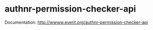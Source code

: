 # authnr-permission-checker-api

Documentation: http://wwww.everit.org/authnr-permission-checker-api
